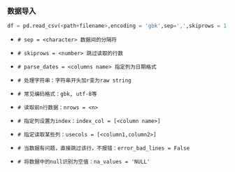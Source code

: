 ### 数据导入
```python
df = pd.read_csv(<path+filename>,encoding = 'gbk',sep=',',skiprows = 1,parse_dates = [<列名>])

```

- `# sep = <character> 数据间的分隔符`
- `# skiprows = <number> 跳过读取的行数`
- `# parse_dates = <columns name> 指定列为日期格式`


- `# 处理字符串：字符串开头加r变为raw string`
- `# 常见编码格式：gbk, utf-8等`
- `# 读取前n行数据：nrows = <n>`
- `# 指定列设置为index：index_col = [<column name>]`
- `# 指定读取某些列：usecols = [<column1,column2>]`
- `# 当数据有问题，直接跳过该行，不报错：error_bad_lines = False`
- `# 将数据中的null识别为空值：na_values = 'NULL'`



